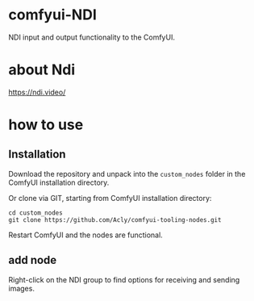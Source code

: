 # comfyui-NDI
NDI input and output functionality to the ComfyUI.
# about Ndi
https://ndi.video/
# how to use
## Installation

Download the repository and unpack into the `custom_nodes` folder in the ComfyUI installation directory.

Or clone via GIT, starting from ComfyUI installation directory:
```
cd custom_nodes
git clone https://github.com/Acly/comfyui-tooling-nodes.git
```

Restart ComfyUI and the nodes are functional.
## add node

Right-click on the NDI group to find options for receiving and sending images.
